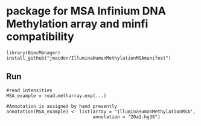 # package for MSA Infinium DNA Methylation array and minfi compatibility


```
library(BiocManager)
install_github("jmacdon/IlluminaHumanMethylationMSAmanifest")

```

## Run

```
#read intensities
MSA_example = read.metharray.exp(...)

#Annotation is assigned by hand presently
annotation(MSA_example) <- list(array = "IlluminaHumanMethylationMSA",
	                            annotation = "20a1.hg38")

```
